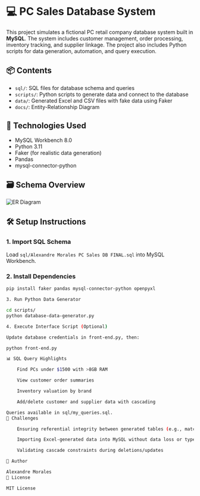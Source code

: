 # 💻 PC Sales Database System

This project simulates a fictional PC retail company database system built in **MySQL**. The system includes customer management, order processing, inventory tracking, and supplier linkage. The project also includes Python scripts for data generation, automation, and query execution.

## 📦 Contents

- `sql/`: SQL files for database schema and queries
- `scripts/`: Python scripts to generate data and connect to the database
- `data/`: Generated Excel and CSV files with fake data using Faker
- `docs/`: Entity-Relationship Diagram

## 🔧 Technologies Used

- MySQL Workbench 8.0
- Python 3.11
- Faker (for realistic data generation)
- Pandas
- mysql-connector-python

## 🗃️ Schema Overview

![ER Diagram](docs/ERDiagram.jpg)

## 🛠️ Setup Instructions

### 1. Import SQL Schema
Load `sql/Alexandre Morales PC Sales DB FINAL.sql` into MySQL Workbench.

### 2. Install Dependencies

```bash
pip install faker pandas mysql-connector-python openpyxl

3. Run Python Data Generator

cd scripts/
python database-data-generator.py

4. Execute Interface Script (Optional)

Update database credentials in front-end.py, then:

python front-end.py

📊 SQL Query Highlights

    Find PCs under $1500 with >8GB RAM

    View customer order summaries

    Inventory valuation by brand

    Add/delete customer and supplier data with cascading

Queries available in sql/my_queries.sql.
🚧 Challenges

    Ensuring referential integrity between generated tables (e.g., matching foreign keys)

    Importing Excel-generated data into MySQL without data loss or type mismatches

    Validating cascade constraints during deletions/updates

🧠 Author

Alexandre Morales
📝 License

MIT License
